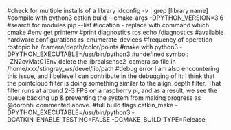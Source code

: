 #check for multiple installs of a library
ldconfig -v | grep [library name]
#compile with python3 
catkin build --cmake-args -DPYTHON_VERSION=3.6
#search for modules
pip --list
#location - replace with command
which cmake 
#env get
printenv
#print diagnostics 
ros echo /diagnostics
#available hardware configurations
rs-enumerate-devices
#frequency of operation
rostopic hz /camera/depth/color/points
#make with python3 
-DPYTHON_EXECUTABLE=/usr/bin/python3
#undefined symbol: _ZN2cvMatC1Env
delete the librealsense2_camera.so file in /home/xxx/stingray_ws/devel/lib/path
#debug error
I am also encountering this issue, and I believe I can contribute in the debugging of it: I think that the pointcloud filter is doing something similar to the align_depth filter. That filter runs at around 2-3 FPS on a raspberry pi, and as a result, we see the queue backing up & preventing the system from making progress as @doronhi commented above.
#full build flags
catkin_make -DPYTHON_EXECUTABLE=/usr/bin/python3 -DCATKIN_ENABLE_TESTING=FALSE -DCMAKE_BUILD_TYPE=Release
